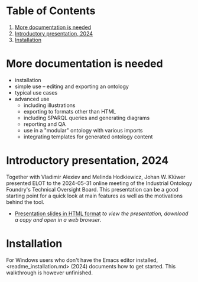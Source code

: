 
# Table of Contents

1.  [More documentation is needed](#orgc286098)
2.  [Introductory presentation, 2024](#org3a21cfa)
3.  [Installation](#orgab64b9e)



<a id="orgc286098"></a>

# More documentation is needed

-   installation
-   simple use &#x2013; editing and exporting an ontology
-   typical use cases
-   advanced use
    -   including illustrations
    -   exporting to formats other than HTML
    -   including SPARQL queries and generating diagrams
    -   reporting and QA
    -   use in a "modular" ontology with various imports
    -   integrating templates for generated ontology content


<a id="org3a21cfa"></a>

# Introductory presentation, 2024

Together with Vladimir Alexiev and Melinda Hodkiewicz, Johan W. Klüwer presented ELOT to the 2024-05-31 online meeting of the Industrial Ontology Foundry's Technical Oversight Board.
This presentation can be a good starting point for a quick look at main features as well as the motivations behind the tool.

-   [Presentation slides in HTML format](20240525T181908--elot-presented-to-iof-tob__elot_emacs_iof.html) *to view the presentation, download a copy and open in a web browser*.


<a id="orgab64b9e"></a>

# Installation

For Windows users who don't have the Emacs editor installed, <readme_installation.md> (2024) documents how to get started. This walkthrough is however unfinished.

